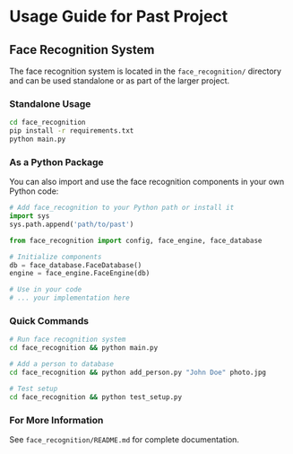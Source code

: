 # Usage Guide for Past Project

## Face Recognition System

The face recognition system is located in the `face_recognition/` directory and can be used standalone or as part of the larger project.

### Standalone Usage

```bash
cd face_recognition
pip install -r requirements.txt
python main.py
```

### As a Python Package

You can also import and use the face recognition components in your own Python code:

```python
# Add face_recognition to your Python path or install it
import sys
sys.path.append('path/to/past')

from face_recognition import config, face_engine, face_database

# Initialize components
db = face_database.FaceDatabase()
engine = face_engine.FaceEngine(db)

# Use in your code
# ... your implementation here
```

### Quick Commands

```bash
# Run face recognition system
cd face_recognition && python main.py

# Add a person to database
cd face_recognition && python add_person.py "John Doe" photo.jpg

# Test setup
cd face_recognition && python test_setup.py
```

### For More Information

See `face_recognition/README.md` for complete documentation.
